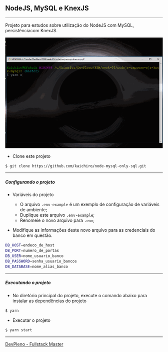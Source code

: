 ## NodeJS, MySQL e KnexJS

---

Projeto para estudos sobre utilização do NodeJS com MySQL, persistênciacom KnexJS.

![main.gif](./video/main.gif)


* Clone este projeto

```sh
$ git clone https://github.com/kaichiro/node-mysql-only-sql.git
```

---

##### Configurando o projeto

* Variáveis do projeto

  * O arquivo ```.env-example``` é um exemplo de configuração de variáveis de ambiente;
  * Duplique este arquivo ```.env-example```;
  * Renomeie o novo arquivo para ```.env```;

* Modifique as informações deste novo arquivo para as credenciais do banco em questão.

```sh
DB_HOST=endeco_de_host
DB_PORT=numero_de_portas
DB_USER=nome_usuario_banco
DB_PASSWORD=senha_usuario_bancos
DB_DATABASE=nome_alias_banco
```

---

##### Executando o projeto

- No diretório principal do projeto, execute o comando abaixo para instalar as dependências do projeto

```sh
$ yarn
```

- Executar o projeto

```sh
$ yarn start
```

---

[DevPleno - Fullstack Master](https://www.devpleno.com/)